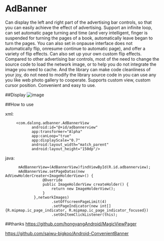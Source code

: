 # AdBanner
 Can display the left and right part of the advertising bar controls, so that you can easily achieve the effect of advertising. Support an infinite loop, can set automatic page turning and time (and very intelligent, finger is suspended for turning the pages of a book, automatically leave began to turn the pages. You can also set in onpause interface does not automatically flip, onresume continue to automatic page), and offer a variety of flip effects. Can also set up your own custom flip effects. Compared to other advertising bar controls, most of the need to change the source code to load the network image, or to help you do not integrate the image you need to cache. And the library can make code cleanliness of your joy, do not need to modify the library source code in you can use any you like web photo gallery to cooperate. Supports custom view, custom cursor position. Convenient and easy to use.

##Display
![image](https://github.com/dalong982242260/AdBanner/blob/master/gif/adbanner.gif?raw=true)

##How to use

xml:

         <com.dalong.adbanner.AdBannerView
                android:id="@+id/adbannerview"
                app:transformer="Alpha"
                app:canLoop="true"
                app:displayScale="0.7"
                android:layout_width="match_parent"
                android:layout_height="150dp"/>


java:

          mAdBannerView=(AdBannerView)findViewById(R.id.adbannerview);
          mAdBannerView.setPageDatas(new AdViewHolderCreater<ImageHolderView>() {
                     @Override
                     public ImageHolderView createHolder() {
                         return new ImageHolderView();
                     }
                 },networkImages)
                         .setOffscreenPageLimit(4)
                         .setPageIndicator(new int[]{R.mipmap.ic_page_indicator, R.mipmap.ic_page_indicator_focused})
                         .setOnItemClickListener(this);
##thanks
https://github.com/hongyangAndroid/MagicViewPager

https://github.com/saiwu-bigkoo/Android-ConvenientBanner
